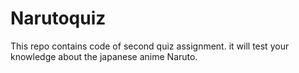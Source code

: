# Narutoquiz
This repo contains code of second quiz assignment.
it will test your knowledge about the japanese anime Naruto.
